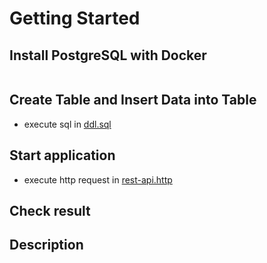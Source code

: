 # Getting Started

## Install PostgreSQL with Docker
```
```

## Create Table and Insert Data into Table
- execute sql in [ddl.sql](./springboot-postgres-jooq/sql/ddl.sql)

## Start application
- execute http request in [rest-api.http](./springboot-postgres-jooq/rest-api.http)

## Check result

## Description

